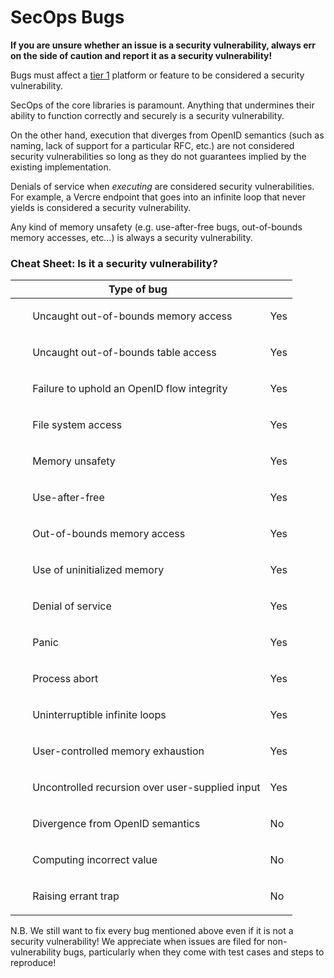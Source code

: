 # SecOps Bugs

**If you are unsure whether an issue is a security vulnerability, always err on the side
of caution and report it as a security vulnerability!**

Bugs must affect a [tier 1](../stability/support-tiers.md) platform or feature to be
considered a security vulnerability.

SecOps of the core libraries is paramount. Anything that undermines their ability to
function correctly and securely is a security vulnerability.

On the other hand, execution that diverges from OpenID semantics (such as
naming, lack of support for a particular RFC, etc.) are not considered security 
vulnerabilities so long as they do not guarantees implied by the existing 
implementation. 

Denials of service when *executing* are considered security vulnerabilities. For
example, a Vercre endpoint that goes into an infinite loop that never yields is
considered a security vulnerability.

Any kind of memory unsafety (e.g. use-after-free bugs, out-of-bounds memory accesses,
etc...) is always a security vulnerability.

### Cheat Sheet: Is it a security vulnerability?

| Type of bug                                         |     |
| --------------------------------------------------- | --- |
| <ul>Uncaught out-of-bounds memory access            | Yes |
| <ul>Uncaught out-of-bounds table access             | Yes |
| <ul>Failure to uphold an OpenID flow integrity      | Yes |
| <ul>File system access                              | Yes |
| <ul>Memory unsafety                                 | Yes |
| <ul>Use-after-free                                  | Yes |
| <ul>Out-of-bounds memory access                     | Yes |
| <ul>Use of uninitialized memory                     | Yes |
| <ul>Denial of service                               | Yes |
| <ul>Panic                                           | Yes |
| <ul>Process abort                                   | Yes |
| <ul>Uninterruptible infinite loops                  | Yes |
| <ul>User-controlled memory exhaustion               | Yes |
| <ul>Uncontrolled recursion over user-supplied input | Yes |
| <ul>Divergence from OpenID semantics                | No  |
| <ul>Computing incorrect value                       | No  |
| <ul>Raising errant trap                             | No  |

N.B. We still want to fix every bug mentioned above even if it is not a security 
vulnerability! We appreciate when issues are filed for non-vulnerability bugs,
particularly when they come with test cases and steps to reproduce!
